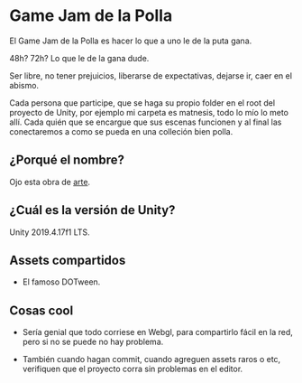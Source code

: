 # Game Jam de la Polla

El Game Jam de la Polla es hacer lo que a uno le de la puta gana.

48h? 72h? Lo que le de la gana dude.

Ser libre, no tener prejuicios, liberarse de expectativas, dejarse ir, caer en
el abismo.

Cada persona que participe, que se haga su propio folder en el root del proyecto
de Unity, por ejemplo mi carpeta es matnesis, todo lo mío lo meto allí. Cada
quién que se encargue que sus escenas funcionen y al final las conectaremos a
como se pueda en una colleción bien polla.

## ¿Porqué el nombre?

Ojo esta obra de [arte](https://youtu.be/7x-Y0yvRwpc).

## ¿Cuál es la versión de Unity?

Unity 2019.4.17f1 LTS.

## Assets compartidos

- El famoso DOTween.

## Cosas cool

- Sería genial que todo corriese en Webgl, para compartirlo fácil en la red,
  pero si no se puede no hay problema.

- También cuando hagan commit, cuando agreguen assets raros o etc, verifiquen
  que el proyecto corra sin problemas en el editor.
